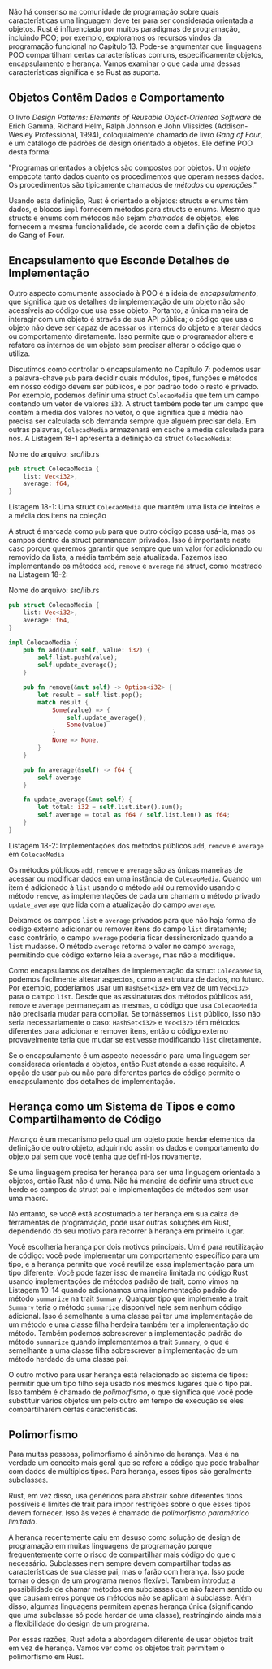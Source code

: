 Não há consenso na comunidade de programação sobre quais características uma linguagem deve ter para ser considerada orientada a objetos. Rust é influenciada por muitos paradigmas de programação, incluindo POO; por exemplo, exploramos os recursos vindos da programação funcional no Capítulo 13. Pode-se argumentar que linguagens POO compartilham certas características comuns, especificamente objetos, encapsulamento e herança. Vamos examinar o que cada uma dessas características significa e se Rust as suporta.

## Objetos Contêm Dados e Comportamento

O livro _Design Patterns: Elements of Reusable Object-Oriented Software_ de Erich Gamma, Richard Helm, Ralph Johnson e John Vlissides (Addison-Wesley Professional, 1994), coloquialmente chamado de livro _Gang of Four_, é um catálogo de padrões de design orientado a objetos. Ele define POO desta forma:

"Programas orientados a objetos são compostos por objetos. Um _objeto_ empacota tanto dados quanto os procedimentos que operam nesses dados. Os procedimentos são tipicamente chamados de _métodos_ ou _operações_."

Usando esta definição, Rust é orientado a objetos: structs e enums têm dados, e blocos `impl` fornecem métodos para structs e enums. Mesmo que structs e enums com métodos não sejam _chamados_ de objetos, eles fornecem a mesma funcionalidade, de acordo com a definição de objetos do Gang of Four.

## Encapsulamento que Esconde Detalhes de Implementação

Outro aspecto comumente associado à POO é a ideia de _encapsulamento_, que significa que os detalhes de implementação de um objeto não são acessíveis ao código que usa esse objeto. Portanto, a única maneira de interagir com um objeto é através de sua API pública; o código que usa o objeto não deve ser capaz de acessar os internos do objeto e alterar dados ou comportamento diretamente. Isso permite que o programador altere e refatore os internos de um objeto sem precisar alterar o código que o utiliza.

Discutimos como controlar o encapsulamento no Capítulo 7: podemos usar a palavra-chave `pub` para decidir quais módulos, tipos, funções e métodos em nosso código devem ser públicos, e por padrão todo o resto é privado. Por exemplo, podemos definir uma struct `ColecaoMedia` que tem um campo contendo um vetor de valores `i32`. A struct também pode ter um campo que contém a média dos valores no vetor, o que significa que a média não precisa ser calculada sob demanda sempre que alguém precisar dela. Em outras palavras, `ColecaoMedia` armazenará em cache a média calculada para nós. A Listagem 18-1 apresenta a definição da struct `ColecaoMedia`:

Nome do arquivo: src/lib.rs

```rust
pub struct ColecaoMedia {
    list: Vec<i32>,
    average: f64,
}
```

Listagem 18-1: Uma struct `ColecaoMedia` que mantém uma lista de inteiros e a média dos itens na coleção

A struct é marcada como `pub` para que outro código possa usá-la, mas os campos dentro da struct permanecem privados. Isso é importante neste caso porque queremos garantir que sempre que um valor for adicionado ou removido da lista, a média também seja atualizada. Fazemos isso implementando os métodos `add`, `remove` e `average` na struct, como mostrado na Listagem 18-2:

Nome do arquivo: src/lib.rs

```rust
pub struct ColecaoMedia {
    list: Vec<i32>,
    average: f64,
}

impl ColecaoMedia {
    pub fn add(&mut self, value: i32) {
        self.list.push(value);
        self.update_average();
    }

    pub fn remove(&mut self) -> Option<i32> {
        let result = self.list.pop();
        match result {
            Some(value) => {
                self.update_average();
                Some(value)
            }
            None => None,
        }
    }

    pub fn average(&self) -> f64 {
        self.average
    }

    fn update_average(&mut self) {
        let total: i32 = self.list.iter().sum();
        self.average = total as f64 / self.list.len() as f64;
    }
}
```

Listagem 18-2: Implementações dos métodos públicos `add`, `remove` e `average` em `ColecaoMedia`

Os métodos públicos `add`, `remove` e `average` são as únicas maneiras de acessar ou modificar dados em uma instância de `ColecaoMedia`. Quando um item é adicionado à `list` usando o método `add` ou removido usando o método `remove`, as implementações de cada um chamam o método privado `update_average` que lida com a atualização do campo `average`.

Deixamos os campos `list` e `average` privados para que não haja forma de código externo adicionar ou remover itens do campo `list` diretamente; caso contrário, o campo `average` poderia ficar dessincronizado quando a `list` mudasse. O método `average` retorna o valor no campo `average`, permitindo que código externo leia a `average`, mas não a modifique.

Como encapsulamos os detalhes de implementação da struct `ColecaoMedia`, podemos facilmente alterar aspectos, como a estrutura de dados, no futuro. Por exemplo, poderíamos usar um `HashSet<i32>` em vez de um `Vec<i32>` para o campo `list`. Desde que as assinaturas dos métodos públicos `add`, `remove` e `average` permaneçam as mesmas, o código que usa `ColecaoMedia` não precisaria mudar para compilar. Se tornássemos `list` público, isso não seria necessariamente o caso: `HashSet<i32>` e `Vec<i32>` têm métodos diferentes para adicionar e remover itens, então o código externo provavelmente teria que mudar se estivesse modificando `list` diretamente.

Se o encapsulamento é um aspecto necessário para uma linguagem ser considerada orientada a objetos, então Rust atende a esse requisito. A opção de usar `pub` ou não para diferentes partes do código permite o encapsulamento dos detalhes de implementação.

## Herança como um Sistema de Tipos e como Compartilhamento de Código

_Herança_ é um mecanismo pelo qual um objeto pode herdar elementos da definição de outro objeto, adquirindo assim os dados e comportamento do objeto pai sem que você tenha que defini-los novamente.

Se uma linguagem precisa ter herança para ser uma linguagem orientada a objetos, então Rust não é uma. Não há maneira de definir uma struct que herde os campos da struct pai e implementações de métodos sem usar uma macro.

No entanto, se você está acostumado a ter herança em sua caixa de ferramentas de programação, pode usar outras soluções em Rust, dependendo do seu motivo para recorrer à herança em primeiro lugar.

Você escolheria herança por dois motivos principais. Um é para reutilização de código: você pode implementar um comportamento específico para um tipo, e a herança permite que você reutilize essa implementação para um tipo diferente. Você pode fazer isso de maneira limitada no código Rust usando implementações de métodos padrão de trait, como vimos na Listagem 10-14 quando adicionamos uma implementação padrão do método `summarize` na trait `Summary`. Qualquer tipo que implemente a trait `Summary` teria o método `summarize` disponível nele sem nenhum código adicional. Isso é semelhante a uma classe pai ter uma implementação de um método e uma classe filha herdeira também ter a implementação do método. Também podemos sobrescrever a implementação padrão do método `summarize` quando implementamos a trait `Summary`, o que é semelhante a uma classe filha sobrescrever a implementação de um método herdado de uma classe pai.

O outro motivo para usar herança está relacionado ao sistema de tipos: permitir que um tipo filho seja usado nos mesmos lugares que o tipo pai. Isso também é chamado de _polimorfismo_, o que significa que você pode substituir vários objetos um pelo outro em tempo de execução se eles compartilharem certas características.

## Polimorfismo

Para muitas pessoas, polimorfismo é sinônimo de herança. Mas é na verdade um conceito mais geral que se refere a código que pode trabalhar com dados de múltiplos tipos. Para herança, esses tipos são geralmente subclasses.

Rust, em vez disso, usa genéricos para abstrair sobre diferentes tipos possíveis e limites de trait para impor restrições sobre o que esses tipos devem fornecer. Isso às vezes é chamado de _polimorfismo paramétrico limitado_.

A herança recentemente caiu em desuso como solução de design de programação em muitas linguagens de programação porque frequentemente corre o risco de compartilhar mais código do que o necessário. Subclasses nem sempre devem compartilhar todas as características de sua classe pai, mas o farão com herança. Isso pode tornar o design de um programa menos flexível. Também introduz a possibilidade de chamar métodos em subclasses que não fazem sentido ou que causam erros porque os métodos não se aplicam à subclasse. Além disso, algumas linguagens permitem apenas herança única (significando que uma subclasse só pode herdar de uma classe), restringindo ainda mais a flexibilidade do design de um programa.

Por essas razões, Rust adota a abordagem diferente de usar objetos trait em vez de herança. Vamos ver como os objetos trait permitem o polimorfismo em Rust.